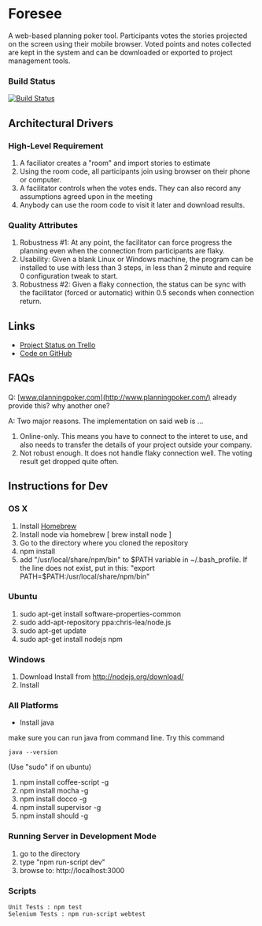 Foresee
=======
A web-based planning poker tool. Participants votes the stories projected on the screen using their mobile browser.
Voted points and notes collected are kept in the system and can be downloaded or exported to project management 
tools.


### Build Status
[![Build Status](https://travis-ci.org/huskycode/foresee.png)](https://travis-ci.org/huskycode/foresee)

Architectural Drivers
------
### High-Level Requirement
1. A faciliator creates a "room" and import stories to estimate
2. Using the room code, all participants join using browser on their phone or computer.
3. A facilitator controls when the votes ends. They can also record any assumptions agreed upon in the meeting
4. Anybody can use the room code to visit it later and download results.

### Quality Attributes
1. Robustness #1: At any point, the facilitator can force progress the planning even when the connection from participants
are flaky.
2. Usability: Given a blank Linux or Windows machine, the program can be installed to use with less than 3 steps,
in less than 2 minute and require 0 configuration tweak to start.
3. Robustness #2: Given a flaky connection, the status can be sync with the facilitator (forced or automatic) within 0.5
seconds when connection return.

Links
-----
* [Project Status on Trello](https://trello.com/b/BMW2lM2n)
* [Code on GitHub](https://github.com/huskycode/foresee)

FAQs
----
Q: [www.planningpoker.com](http://www.planningpoker.com/) already provide this? why another one?

A: Two major reasons. The implementation on said web is ...

1. Online-only. This means you have to connect to the interet to use, and also needs
to transfer the details of your project outside your company.
2. Not robust enough. It does not handle flaky connection well. The voting result get dropped quite often.

Instructions for Dev
-----------
### OS X
1. Install [Homebrew](http://mxcl.github.com/homebrew/)
2. Install node via homebrew [ brew install node ]
3. Go to the directory where you cloned the repository
4. npm install
5. add "/usr/local/share/npm/bin" to $PATH variable in ~/.bash_profile. If the line does not exist, put in this: "export PATH=$PATH:/usr/local/share/npm/bin"

### Ubuntu
1. sudo apt-get install software-properties-common
2. sudo add-apt-repository ppa:chris-lea/node.js
3. sudo apt-get update
4. sudo apt-get install nodejs npm

### Windows
1. Download Install from http://nodejs.org/download/
2. Install 

### All Platforms

* Install java

make sure you can run java from command line. Try this command

    java --version

(Use "sudo" if on ubuntu)

1. npm install coffee-script -g 
2. npm install mocha -g 
3. npm install docco -g  
4. npm install supervisor -g 
5. npm install should -g 

### Running Server in Development Mode
1. go to the directory
2. type "npm run-script dev"
3. browse to: http://localhost:3000

### Scripts

    Unit Tests : npm test
    Selenium Tests : npm run-script webtest


